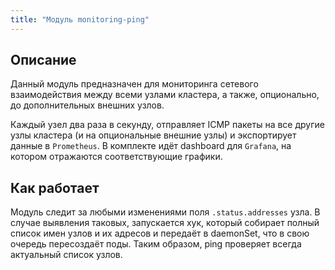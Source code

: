```yaml
---
title: "Модуль monitoring-ping"
---
```


## Описание

Данный модуль предназначен для мониторинга сетевого взаимодействия между всеми узлами кластера, а также, опционально, до дополнительных внешних узлов.

Каждый узел два раза в секунду, отправляет ICMP пакеты на все другие узлы кластера (и на опциональные внешние узлы) и экспортирует данные в `Prometheus`.
В комплекте идёт dashboard для `Grafana`, на котором отражаются соответствующие графики.

## Как работает

Mодуль следит за любыми изменениями поля `.status.addresses` узла. В случае выявления таковых,
запускается хук, который собирает полный список имен узлов и их адресов и передаёт в daemonSet, что в свою очередь пересоздаёт поды.
Таким образом, ping проверяет всегда актуальный список узлов.
